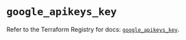# `google_apikeys_key`

Refer to the Terraform Registry for docs: [`google_apikeys_key`](https://registry.terraform.io/providers/hashicorp/google-beta/5.37.0/docs/resources/google_apikeys_key).
